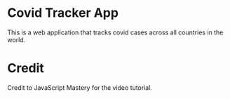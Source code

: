 # Covid Tracker App

This is a web application that tracks covid cases across all countries in the world.

# Credit

Credit to JavaScript Mastery for the video tutorial.